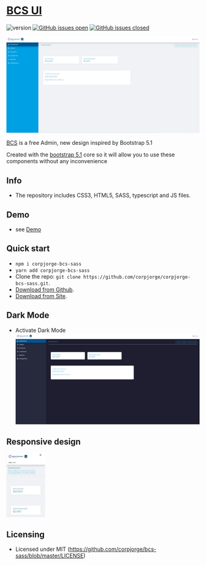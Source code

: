 # [BCS UI](https://bcs.com/demo)

![version](https://img.shields.io/badge/version-0.1.2-blue.svg)
[![GitHub issues open](https://img.shields.io/github/issues/corpjorge/bcs-sass.svg)](https://github.com/corpjorge/bcs-sass/issues?q=is%3Aopen+is%3Aissue)
[![GitHub issues closed](https://img.shields.io/github/issues-closed-raw/corpjorge/bcs-sass.svg)](https://github.com/corpjorge/bcs-sass/issues?q=is%3Aissue+is%3Aclosed)

![Image](assets/img/screenshot_3.jpg)

[BCS](https://bcs.com/demo) is a free Admin, new design inspired by Bootstrap 5.1

Created with the [bootstrap 5.1](https://getbootstrap.com) core so it will allow you to use these components without any
inconvenience

## Info

- The repository includes CSS3, HTML5, SASS, typescript and JS files.

## Demo

- see [Demo](https://corpjorge.com/demo)

## Quick start

- `npm i corpjorge-bcs-sass`
- `yarn add corpjorge-bcs-sass`
- Clone the repo: `git clone https://github.com/corpjorge/corpjorge-bcs-sass.git`.
- [Download from Github](https://github.com/corpjorge/bcs-sass/archive/master.zip).
- [Download from Site](https://bcs-sass.corpjorge.com).

## Dark Mode

- Activate Dark Mode
  ![Image](assets/img/screenshot_4.jpg)

## Responsive design

![Image](assets/img/screenshot_1.jpg )

## Licensing

- Licensed under MIT (https://github.com/corpjorge/bcs-sass/blob/master/LICENSE)
